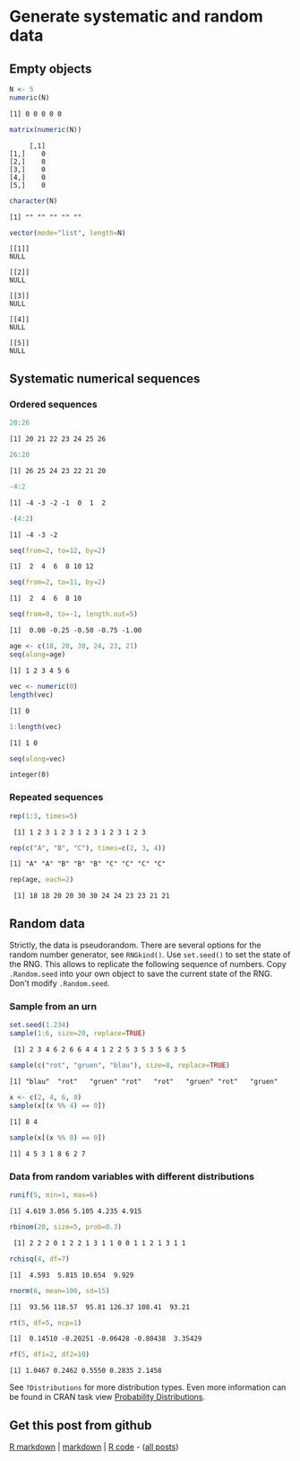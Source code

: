 Generate systematic and random data
=========================




Empty objects
-------------------------


```r
N <- 5
numeric(N)
```

```
[1] 0 0 0 0 0
```

```r
matrix(numeric(N))
```

```
     [,1]
[1,]    0
[2,]    0
[3,]    0
[4,]    0
[5,]    0
```

```r
character(N)
```

```
[1] "" "" "" "" ""
```

```r
vector(mode="list", length=N)
```

```
[[1]]
NULL

[[2]]
NULL

[[3]]
NULL

[[4]]
NULL

[[5]]
NULL

```


Systematic numerical sequences
-------------------------

### Ordered sequences


```r
20:26
```

```
[1] 20 21 22 23 24 25 26
```

```r
26:20
```

```
[1] 26 25 24 23 22 21 20
```

```r
-4:2
```

```
[1] -4 -3 -2 -1  0  1  2
```

```r
-(4:2)
```

```
[1] -4 -3 -2
```

```r
seq(from=2, to=12, by=2)
```

```
[1]  2  4  6  8 10 12
```

```r
seq(from=2, to=11, by=2)
```

```
[1]  2  4  6  8 10
```

```r
seq(from=0, to=-1, length.out=5)
```

```
[1]  0.00 -0.25 -0.50 -0.75 -1.00
```



```r
age <- c(18, 20, 30, 24, 23, 21)
seq(along=age)
```

```
[1] 1 2 3 4 5 6
```

```r
vec <- numeric(0)
length(vec)
```

```
[1] 0
```

```r
1:length(vec)
```

```
[1] 1 0
```

```r
seq(along=vec)
```

```
integer(0)
```


### Repeated sequences


```r
rep(1:3, times=5)
```

```
 [1] 1 2 3 1 2 3 1 2 3 1 2 3 1 2 3
```

```r
rep(c("A", "B", "C"), times=c(2, 3, 4))
```

```
[1] "A" "A" "B" "B" "B" "C" "C" "C" "C"
```

```r
rep(age, each=2)
```

```
 [1] 18 18 20 20 30 30 24 24 23 23 21 21
```


Random data
-------------------------

Strictly, the data is pseudorandom. There are several options for the random number generator, see `RNGkind()`. Use `set.seed()` to set the state of the RNG. This allows to replicate the following sequence of numbers. Copy `.Random.seed` into your own object to save the current state of the RNG. Don't modify `.Random.seed`.

### Sample from an urn


```r
set.seed(1.234)
sample(1:6, size=20, replace=TRUE)
```

```
 [1] 2 3 4 6 2 6 6 4 4 1 2 2 5 3 5 3 5 6 3 5
```

```r
sample(c("rot", "gruen", "blau"), size=8, replace=TRUE)
```

```
[1] "blau"  "rot"   "gruen" "rot"   "rot"   "gruen" "rot"   "gruen"
```

```r
x <- c(2, 4, 6, 8)
sample(x[(x %% 4) == 0])
```

```
[1] 8 4
```

```r
sample(x[(x %% 8) == 0])
```

```
[1] 4 5 3 1 8 6 2 7
```


### Data from random variables with different distributions


```r
runif(5, min=1, max=6)
```

```
[1] 4.619 3.056 5.105 4.235 4.915
```

```r
rbinom(20, size=5, prob=0.3)
```

```
 [1] 2 2 2 0 1 2 2 1 3 1 1 0 0 1 1 2 1 3 1 1
```

```r
rchisq(4, df=7)
```

```
[1]  4.593  5.815 10.654  9.929
```

```r
rnorm(6, mean=100, sd=15)
```

```
[1]  93.56 118.57  95.81 126.37 108.41  93.21
```

```r
rt(5, df=5, ncp=1)
```

```
[1]  0.14510 -0.20251 -0.06428 -0.80438  3.35429
```

```r
rf(5, df1=2, df2=10)
```

```
[1] 1.0467 0.2462 0.5550 0.2835 2.1458
```


See `?Distributions` for more distribution types. Even more information can be found in CRAN task view [Probability Distributions](http://cran.r-project.org/web/views/Distributions.html).

Get this post from github
----------------------------------------------

[R markdown](https://github.com/dwoll/RExRepos/raw/master/Rmd/generateData.Rmd) | [markdown](https://github.com/dwoll/RExRepos/raw/master/md/generateData.md) | [R code](https://github.com/dwoll/RExRepos/raw/master/R/generateData.R) - ([all posts](https://github.com/dwoll/RExRepos))
